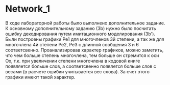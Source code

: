 # Network_1
В ходе лабораторной работы было выполнено дополнительное задание. К основному дополнительному заданию (3b) нужно было посчитать ошибку декодирования путем имитационного моделирования (3b'). 
Были построены графики Pe1 для многочленов 3й степени, а так же для многочлена 4й степени Pe2, Pe3 с длинной сообщения 3 и 6 соответсвенно. Проанализировав характер графиков, можно заметить, что чем больше степень многочлена, тем больше он стремится к оси Ох, т.к. при увеличении степени многочлена в кодовой книге появляется больше слов, а соответсвенно появлется больше слов с весами (в расчете ошибки учитывается вес слова). За счет этого графики имеют такой характер.
